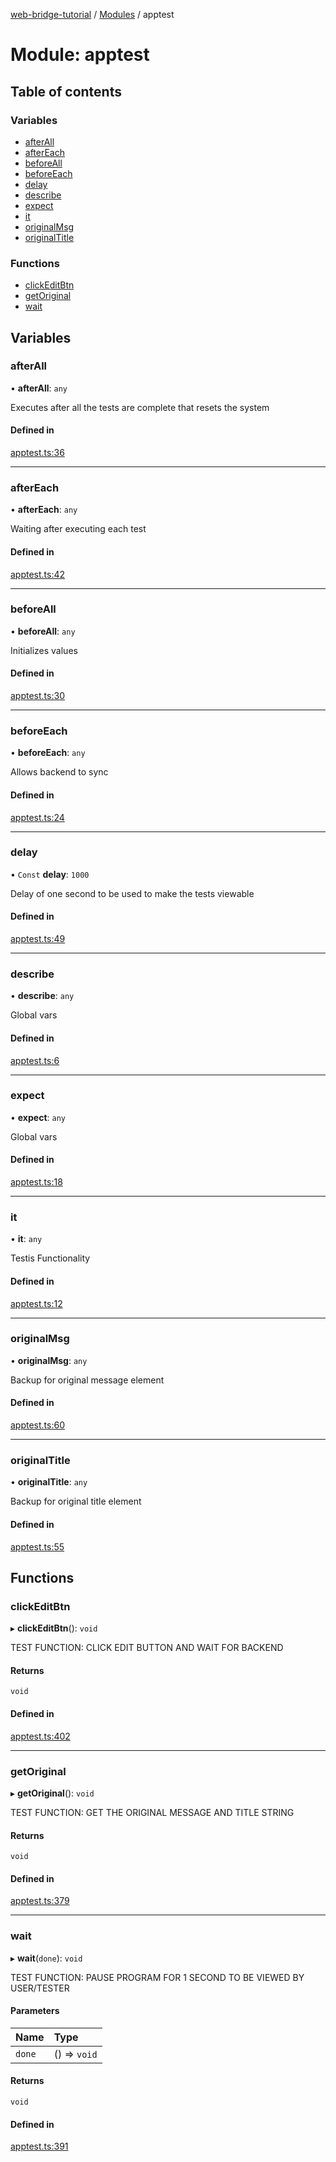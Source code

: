 [web-bridge-tutorial](../README.md) / [Modules](../modules.md) / apptest

# Module: apptest

## Table of contents

### Variables

- [afterAll](apptest.md#afterall)
- [afterEach](apptest.md#aftereach)
- [beforeAll](apptest.md#beforeall)
- [beforeEach](apptest.md#beforeeach)
- [delay](apptest.md#delay)
- [describe](apptest.md#describe)
- [expect](apptest.md#expect)
- [it](apptest.md#it)
- [originalMsg](apptest.md#originalmsg)
- [originalTitle](apptest.md#originaltitle)

### Functions

- [clickEditBtn](apptest.md#clickeditbtn)
- [getOriginal](apptest.md#getoriginal)
- [wait](apptest.md#wait)

## Variables

### afterAll

• **afterAll**: `any`

Executes after all the tests are complete that resets the system

#### Defined in

[apptest.ts:36](https://bitbucket.org/sml3/cse216_sp24_team_21/src/504518a/web/apptest.ts#lines-36)

___

### afterEach

• **afterEach**: `any`

Waiting after executing each test

#### Defined in

[apptest.ts:42](https://bitbucket.org/sml3/cse216_sp24_team_21/src/504518a/web/apptest.ts#lines-42)

___

### beforeAll

• **beforeAll**: `any`

Initializes values

#### Defined in

[apptest.ts:30](https://bitbucket.org/sml3/cse216_sp24_team_21/src/504518a/web/apptest.ts#lines-30)

___

### beforeEach

• **beforeEach**: `any`

Allows backend to sync

#### Defined in

[apptest.ts:24](https://bitbucket.org/sml3/cse216_sp24_team_21/src/504518a/web/apptest.ts#lines-24)

___

### delay

• `Const` **delay**: ``1000``

Delay of one second to be used to make the tests viewable

#### Defined in

[apptest.ts:49](https://bitbucket.org/sml3/cse216_sp24_team_21/src/504518a/web/apptest.ts#lines-49)

___

### describe

• **describe**: `any`

Global vars

#### Defined in

[apptest.ts:6](https://bitbucket.org/sml3/cse216_sp24_team_21/src/504518a/web/apptest.ts#lines-6)

___

### expect

• **expect**: `any`

Global vars

#### Defined in

[apptest.ts:18](https://bitbucket.org/sml3/cse216_sp24_team_21/src/504518a/web/apptest.ts#lines-18)

___

### it

• **it**: `any`

Testis Functionality

#### Defined in

[apptest.ts:12](https://bitbucket.org/sml3/cse216_sp24_team_21/src/504518a/web/apptest.ts#lines-12)

___

### originalMsg

• **originalMsg**: `any`

Backup for original message element

#### Defined in

[apptest.ts:60](https://bitbucket.org/sml3/cse216_sp24_team_21/src/504518a/web/apptest.ts#lines-60)

___

### originalTitle

• **originalTitle**: `any`

Backup for original title element

#### Defined in

[apptest.ts:55](https://bitbucket.org/sml3/cse216_sp24_team_21/src/504518a/web/apptest.ts#lines-55)

## Functions

### clickEditBtn

▸ **clickEditBtn**(): `void`

TEST FUNCTION: 
CLICK EDIT BUTTON AND WAIT FOR BACKEND

#### Returns

`void`

#### Defined in

[apptest.ts:402](https://bitbucket.org/sml3/cse216_sp24_team_21/src/504518a/web/apptest.ts#lines-402)

___

### getOriginal

▸ **getOriginal**(): `void`

TEST FUNCTION: 
GET THE ORIGINAL MESSAGE AND TITLE STRING

#### Returns

`void`

#### Defined in

[apptest.ts:379](https://bitbucket.org/sml3/cse216_sp24_team_21/src/504518a/web/apptest.ts#lines-379)

___

### wait

▸ **wait**(`done`): `void`

TEST FUNCTION: 
PAUSE PROGRAM FOR 1 SECOND TO BE VIEWED BY USER/TESTER

#### Parameters

| Name | Type |
| :------ | :------ |
| `done` | () => `void` |

#### Returns

`void`

#### Defined in

[apptest.ts:391](https://bitbucket.org/sml3/cse216_sp24_team_21/src/504518a/web/apptest.ts#lines-391)
